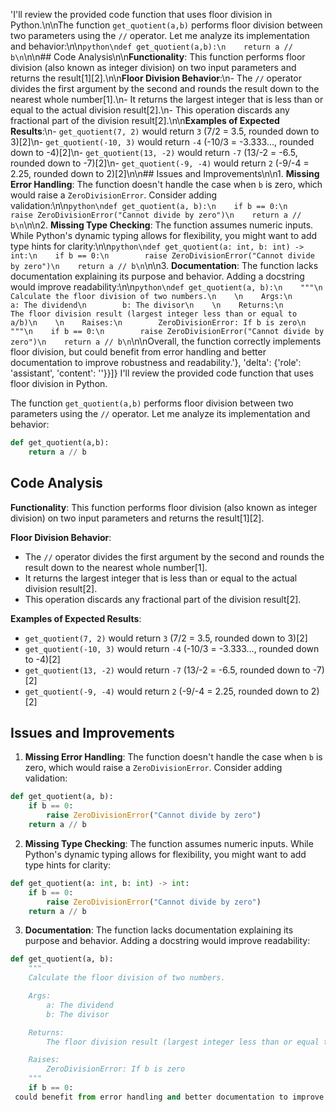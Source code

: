 'I\'ll review the provided code function that uses floor division in Python.\n\nThe function `get_quotient(a,b)` performs floor division between two parameters using the `//` operator. Let me analyze its implementation and behavior:\n\n```python\ndef get_quotient(a,b):\n    return a // b\n```\n\n## Code Analysis\n\n**Functionality**: This function performs floor division (also known as integer division) on two input parameters and returns the result[1][2].\n\n**Floor Division Behavior**:\n- The `//` operator divides the first argument by the second and rounds the result down to the nearest whole number[1].\n- It returns the largest integer that is less than or equal to the actual division result[2].\n- This operation discards any fractional part of the division result[2].\n\n**Examples of Expected Results**:\n- `get_quotient(7, 2)` would return `3` (7/2 = 3.5, rounded down to 3)[2]\n- `get_quotient(-10, 3)` would return `-4` (-10/3 = -3.333..., rounded down to -4)[2]\n- `get_quotient(13, -2)` would return `-7` (13/-2 = -6.5, rounded down to -7)[2]\n- `get_quotient(-9, -4)` would return `2` (-9/-4 = 2.25, rounded down to 2)[2]\n\n## Issues and Improvements\n\n1. **Missing Error Handling**: The function doesn\'t handle the case when `b` is zero, which would raise a `ZeroDivisionError`. Consider adding validation:\n\n```python\ndef get_quotient(a, b):\n    if b == 0:\n        raise ZeroDivisionError("Cannot divide by zero")\n    return a // b\n```\n\n2. **Missing Type Checking**: The function assumes numeric inputs. While Python\'s dynamic typing allows for flexibility, you might want to add type hints for clarity:\n\n```python\ndef get_quotient(a: int, b: int) -> int:\n    if b == 0:\n        raise ZeroDivisionError("Cannot divide by zero")\n    return a // b\n```\n\n3. **Documentation**: The function lacks documentation explaining its purpose and behavior. Adding a docstring would improve readability:\n\n```python\ndef get_quotient(a, b):\n    """\n    Calculate the floor division of two numbers.\n    \n    Args:\n        a: The dividend\n        b: The divisor\n    \n    Returns:\n        The floor division result (largest integer less than or equal to a/b)\n    \n    Raises:\n        ZeroDivisionError: If b is zero\n    """\n    if b == 0:\n        raise ZeroDivisionError("Cannot divide by zero")\n    return a // b\n```\n\nOverall, the function correctly implements floor division, but could benefit from error handling and better documentation to improve robustness and readability.'}, 'delta': {'role': 'assistant', 'content': ''}}]}
I'll review the provided code function that uses floor division in Python.

The function `get_quotient(a,b)` performs floor division between two parameters using the `//` operator. Let me analyze its implementation and behavior:

```python
def get_quotient(a,b):
    return a // b
```

## Code Analysis

**Functionality**: This function performs floor division (also known as integer division) on two input parameters and returns the result[1][2].

**Floor Division Behavior**:
- The `//` operator divides the first argument by the second and rounds the result down to the nearest whole number[1].
- It returns the largest integer that is less than or equal to the actual division result[2].
- This operation discards any fractional part of the division result[2].

**Examples of Expected Results**:
- `get_quotient(7, 2)` would return `3` (7/2 = 3.5, rounded down to 3)[2]
- `get_quotient(-10, 3)` would return `-4` (-10/3 = -3.333..., rounded down to -4)[2]
- `get_quotient(13, -2)` would return `-7` (13/-2 = -6.5, rounded down to -7)[2]
- `get_quotient(-9, -4)` would return `2` (-9/-4 = 2.25, rounded down to 2)[2]

## Issues and Improvements

1. **Missing Error Handling**: The function doesn't handle the case when `b` is zero, which would raise a `ZeroDivisionError`. Consider adding validation:

```python
def get_quotient(a, b):
    if b == 0:
        raise ZeroDivisionError("Cannot divide by zero")
    return a // b
```

2. **Missing Type Checking**: The function assumes numeric inputs. While Python's dynamic typing allows for flexibility, you might want to add type hints for clarity:

```python
def get_quotient(a: int, b: int) -> int:
    if b == 0:
        raise ZeroDivisionError("Cannot divide by zero")
    return a // b
```

3. **Documentation**: The function lacks documentation explaining its purpose and behavior. Adding a docstring would improve readability:

```python
def get_quotient(a, b):
    """
    Calculate the floor division of two numbers.

    Args:
        a: The dividend
        b: The divisor

    Returns:
        The floor division result (largest integer less than or equal to a/b)

    Raises:
        ZeroDivisionError: If b is zero
    """
    if b == 0:
 could benefit from error handling and better documentation to improve robustness and readability.
